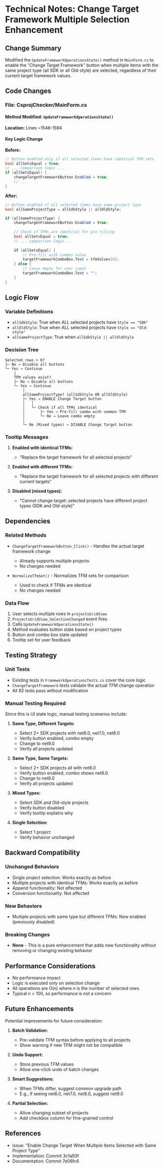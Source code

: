 # Technical Notes: Change Target Framework Multiple Selection Enhancement

## Change Summary
Modified the `UpdateFrameworkOperationsState()` method in `MainForm.cs` to enable the "Change Target Framework" button when multiple items with the same project type (all SDK or all Old-style) are selected, regardless of their current target framework values.

## Code Changes

### File: CsprojChecker/MainForm.cs

#### Method Modified: `UpdateFrameworkOperationsState()`
**Location:** Lines ~1548-1594

#### Key Logic Change

**Before:**
```csharp
// Button enabled only if all selected items have identical TFM sets
bool allSetsEqual = true;
// ... comparison logic ...
if (allSetsEqual) {
    changeTargetFrameworkButton.Enabled = true;
    // ...
}
```

**After:**
```csharp
// Button enabled if all selected items have same project type
bool allSameProjectType = allSdkStyle || allOldStyle;

if (allSameProjectType) {
    changeTargetFrameworkButton.Enabled = true;
    
    // Check if TFMs are identical for pre-filling
    bool allSetsEqual = true;
    // ... comparison logic ...
    
    if (allSetsEqual) {
        // Pre-fill with common value
        targetFrameworkComboBox.Text = tfmValues[0];
    } else {
        // Leave empty for user input
        targetFrameworkComboBox.Text = "";
    }
}
```

## Logic Flow

### Variable Definitions
- `allSdkStyle`: True when ALL selected projects have `Style == "SDK"`
- `allOldStyle`: True when ALL selected projects have `Style == "Old-style"`
- `allSameProjectType`: True when `allSdkStyle || allOldStyle`

### Decision Tree

```
Selected rows > 0?
├─ No → Disable all buttons
└─ Yes → Continue
    │
    TFM values exist?
    ├─ No → Disable all buttons
    └─ Yes → Continue
        │
        allSameProjectType? (allSdkStyle OR allOldStyle)
        ├─ Yes → ENABLE Change Target button
        │   │
        │   └─ Check if all TFMs identical
        │       ├─ Yes → Pre-fill combo with common TFM
        │       └─ No → Leave combo empty
        │
        └─ No (Mixed types) → DISABLE Change Target button
```

### Tooltip Messages
1. **Enabled with identical TFMs:**
   - "Replace the target framework for all selected projects"

2. **Enabled with different TFMs:**
   - "Replace the target framework for all selected projects with different current targets"

3. **Disabled (mixed types):**
   - "Cannot change target: selected projects have different project types (SDK and Old-style)"

## Dependencies

### Related Methods
- `ChangeTargetFrameworkButton_Click()` - Handles the actual target framework change
  - Already supports multiple projects
  - No changes needed
  
- `NormalizeTfmSet()` - Normalizes TFM sets for comparison
  - Used to check if TFMs are identical
  - No changes needed

### Data Flow
1. User selects multiple rows in `projectsGridView`
2. `ProjectsGridView_SelectionChanged` event fires
3. Calls `UpdateFrameworkOperationsState()`
4. Method evaluates button state based on project types
5. Button and combo box state updated
6. Tooltip set for user feedback

## Testing Strategy

### Unit Tests
- Existing tests in `FrameworkOperationsTests.cs` cover the core logic
- `ChangeTargetFramework` tests validate the actual TFM change operation
- All 82 tests pass without modification

### Manual Testing Required
Since this is UI state logic, manual testing scenarios include:

1. **Same Type, Different Targets:**
   - Select 2+ SDK projects with net6.0, net7.0, net8.0
   - Verify button enabled, combo empty
   - Change to net9.0
   - Verify all projects updated

2. **Same Type, Same Targets:**
   - Select 2+ SDK projects all with net6.0
   - Verify button enabled, combo shows net6.0
   - Change to net8.0
   - Verify all projects updated

3. **Mixed Types:**
   - Select SDK and Old-style projects
   - Verify button disabled
   - Verify tooltip explains why

4. **Single Selection:**
   - Select 1 project
   - Verify behavior unchanged

## Backward Compatibility

### Unchanged Behaviors
- Single project selection: Works exactly as before
- Multiple projects with identical TFMs: Works exactly as before
- Append functionality: Not affected
- Conversion functionality: Not affected

### New Behaviors
- Multiple projects with same type but different TFMs: Now enabled (previously disabled)

### Breaking Changes
- **None** - This is a pure enhancement that adds new functionality without removing or changing existing behavior

## Performance Considerations
- No performance impact
- Logic is executed only on selection change
- All operations are O(n) where n is the number of selected rows
- Typical n < 100, so performance is not a concern

## Future Enhancements
Potential improvements for future consideration:

1. **Batch Validation:**
   - Pre-validate TFM syntax before applying to all projects
   - Show warning if new TFM might not be compatible

2. **Undo Support:**
   - Store previous TFM values
   - Allow one-click undo of batch changes

3. **Smart Suggestions:**
   - When TFMs differ, suggest common upgrade path
   - E.g., if seeing net6.0, net7.0, net8.0, suggest net9.0

4. **Partial Selection:**
   - Allow changing subset of projects
   - Add checkbox column for fine-grained control

## References
- Issue: "Enable Change Target When Multiple Items Selected with Same Project Type"
- Implementation: Commit 3c1a93f
- Documentation: Commit 7e06fc6
